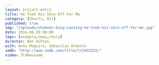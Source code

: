 ```yaml
---
layout: project-entry
title: He Took His Skin Off For Me
category: [Shorts, All]
published: true
img: "/uploads/shaheen-baig-casting-he-took-his-skin-off-for-me.jpg"
date: 2014-06-20 00:00
tags: [example,news,story]
director: Ben Ashton
with: Anna Maguire, Sebastian Armesto
imdb: "http://www.imdb.com/title/tt3452322/"
video: 3l40wvxaam
---
```



